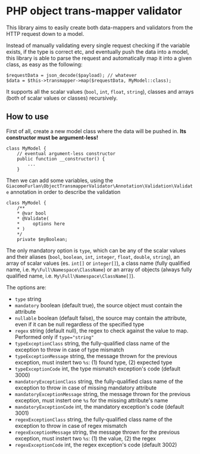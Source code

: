 PHP object trans-mapper validator
===

This library aims to easily create both data-mappers and validators from the HTTP request down to a model.

Instead of manually validating every single request checking if the variable exists, if the type is correct etc,
and eventually push the data into a model, this library is able to parse the request and automatically map it into a
given class, as easy as the following:

    $requestData = json_decode($payload); // whatever
    $data = $this->transmapper->map($requestData, MyModel::class);

It supports all the scalar values (`bool`, `int`, `float`, `string`), classes and arrays (both of scalar values or classes)
recursively.

How to use
---
First of all, create a new model class where the data will be pushed in. **Its constructor must be argument-less!**

    class MyModel {
        // eventual argument-less constructor
        public function __constructor() {
            ...
        }

Then we can add some variables, using the `GiacomoFurlan\ObjectTransmapperValidator\Annotation\Validation\Validate` annotation
in order to describe the validation

    class MyModel {
        /**
        * @var bool
        * @Validate(
        *     options here
        * )
        */
        private $myBoolean;
        
The only mandatory option is `type`, which can be any of the scalar values and their aliases (`bool`, `boolean`, `int`,
`integer`, `float`, `double`, `string`), an array of scalar values (es. `int[]` or `integer[]`), a class name
(fully qualified name, i.e. `My\Full\Namespace\ClassName`) or an array of objects (always fully qualified name, i.e. `My\Full\Namespace\ClassName[]`).

The options are:

- `type` string
- `mandatory` boolean (default true), the source object must contain the attribute
- `nullable` boolean (default false), the source may contain the attribute, even if it can be null regardless of the specified type
- `regex` string (default null), the regex to check against the value to map. Performed only if `type="string"`
- `typeExceptionClass` string, the fully-qualified class name of the exception to throw in case of type mismatch
- `typeExceptionMessage` string, the message thrown for the previous exception, must instert two `%s`: (1) found type, (2) expected type
- `typeExceptionCode` int, the type mismatch exception's code (default 3000)
- `mandatoryExceptionClass` string, the fully-qualified class name of the exception to throw in case of missing mandatory attribute
- `mandatoryExceptionMessage` string, the message thrown for the previous exception, must instert one `%s` for the missing attribute's name
- `mandatoryExceptionCode` int, the mandatory exception's code (default 3001)
- `regexExceptionClass` string, the fully-qualified class name of the exception to throw in case of regex mismatch
- `regexExceptionMessage` string, the message thrown for the previous exception, must instert two `%s`: (1) the value, (2) the regex
- `regexExceptionCode` int, the regex exception's code (default 3002)
